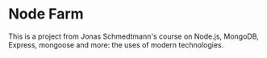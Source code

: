 # Node Farm

This is a project from Jonas Schmedtmann's course on Node.js, MongoDB, Express, mongoose and more: the uses of modern technologies.
